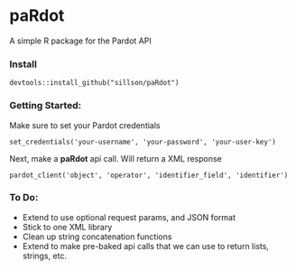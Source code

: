 # paRdot
A simple R package for the Pardot API

### Install
```
devtools::install_github("sillson/paRdot")
```

### Getting Started:

Make sure to set your Pardot credentials
```
set_credentials('your-username', 'your-password', 'your-user-key')
```

Next, make a **paRdot** api call. Will return a XML response

```
pardot_client('object', 'operator', 'identifier_field', 'identifier')
```

### To Do:
- Extend to use optional request params, and JSON format
- Stick to one XML library
- Clean up string concatenation functions
- Extend to make pre-baked api calls that we can use to return lists, strings, etc. 
